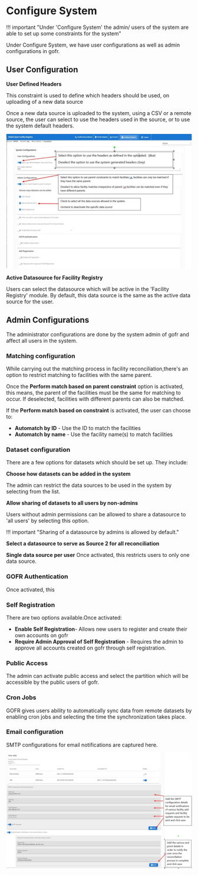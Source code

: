 # Configure System

!!! important "Under 'Configure System' the admin/ users of the system are able to set up some constraints for the system"

Under Configure System, we have user configurations as well as admin configurations in gofr.

## User Configuration

**User Defined Headers**

This constraint is used to define which headers should be used, on uploading of a new data source

Once a new data source is uploaded to the system, using a CSV or a remote source, the user can select to use the headers used in the source, or to use the system default headers.

![Alt text](../img/configure_system.JPG "GOFR System Configurations")


**Active Datasource for Facility Registry**

Users can select the datasource which will be active in the 'Facility Registry' module. By default, this data source is the same as the active data source for the user.

## Admin Configurations



The administrator configurations are done by the system admin of gofr and affect all users in the system.

### Matching configuration
 
While carrying out the matching process in facility reconciliation,there's an option to restrict matching to facilities with the same parent.

Once the **Perform match based on parent constraint** option is activated, this means, the parent of the facilities must be the same for matching to occur. If deselected, facilities with different parents can also be matched.

If the  **Perform match based on constraint** is activated, the user can choose to:

* **Automatch by ID** - Use the ID to match the facilities
* **Automatch by name** - Use the facility name(s) to match facilities


### Dataset configuration

There are a few options for datasets which should be set up. They include:


**Choose how datasets can be added in the system** 

The admin can restrict the data sources to be used in the system by selecting from the list.

**Allow sharing of datasets to all users by non-admins**

Users without admin permissions can be allowed to share a datasource to 'all users' by selecting this option.

!!! important "Sharing of a datasource by admins is allowed by default."

**Select a datasource to serve as Source 2 for all reconciliation**


**Single data source per user**
Once activated, this restricts users to only one data source.

### GOFR Authentication

Once activated, this 

### Self Registration

There are two options available.Once activated:

* **Enable Self Registration**- Allows new users to register and create their own accounts on gofr
* **Require Admin Approval of Self Registration** - Requires the admin to approve all accounts created on gofr through self registration.

### Public Access

The admin can activate public access and select the partition which will be accessible by the public users of gofr.

### Cron Jobs

GOFR gives users ability to automatically sync data from remote datasets by enabling cron jobs and selecting the time the synchronization takes place.

### Email configuration

SMTP configurations for email notifications are captured here.

![Alt text](../img/configure_system_2.JPG "GOFR System Configurations")
